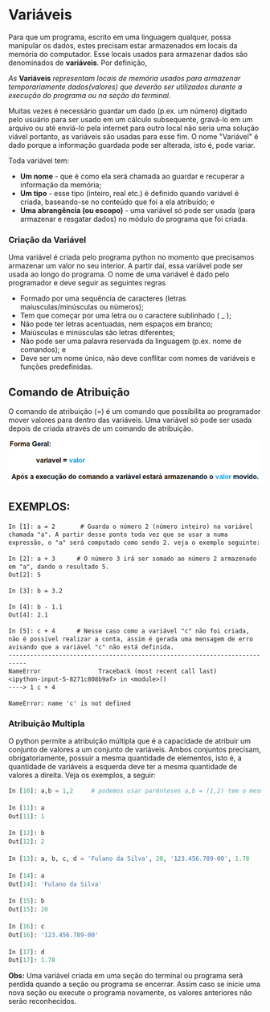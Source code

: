 # Variáveis

Para que um programa, escrito em uma linguagem qualquer, possa manipular os dados, estes precisam estar armazenados em locais da memória do computador. Esse locais usados para armazenar dados são denominados de **variáveis**. Por definição,

*As* **Variáveis** *representam locais de memória usados para armazenar temporariamente dados(valores) que deverão ser utilizados durante a execução do programa ou na seção do terminal.*

Muitas vezes é necessário guardar um dado (p.ex. um número) digitado pelo usuário para ser usado em um cálculo subsequente, gravá-lo em um arquivo ou até enviá-lo pela internet para outro local não seria uma solução viável portanto, as variáveis são usadas para esse fim. O nome "Variável" é dado porque a informação guardada pode ser alterada, isto é, pode variar.

Toda variável tem:

+ <b>Um nome</b> - que é como ela será chamada ao guardar e recuperar a informação da memória;
+ <b>Um tipo</b> - esse tipo (inteiro, real etc.) é definido quando variável é criada, baseando-se no conteúdo que foi a ela atribuído; e
+ <b>Uma abrangência (ou escopo)</b> - uma variável só pode ser usada (para armazenar e resgatar dados) no módulo do programa que foi criada.


### <b>Criação da Variável</b>
Uma variável é criada pelo programa python no momento que precisamos armazenar um valor no seu interior. A partir daí, essa variável pode ser usada ao longo do programa.
O nome de uma variável é dado pelo programador e deve seguir as seguintes regras
+ Formado por uma sequência de caracteres (letras maiusculas/minúsculas ou números);
+ Tem que começar por uma letra ou o caractere sublinhado ( _ );
+ Não pode ter letras acentuadas, nem espaços em branco;
+ Maiúsculas e minúsculas são letras diferentes;
+ Não pode ser uma palavra reservada da linguagem (p.ex. nome de comandos); e
+ Deve ser um nome único, não deve conflitar com nomes de variáveis e funções predefinidas.

## Comando de Atribuição
O comando de atribuição (=) é um comando que possibilita ao programador mover valores para dentro das variáveis. Uma variável só pode ser usada depois de criada através de um comando de
atribuição. 
 
![funcao](/imagens/variavel.png)
## EXEMPLOS:
```
In [1]: a = 2       # Guarda o número 2 (número inteiro) na variável chamada "a". A partir desse ponto toda vez que se usar a numa expressão, o "a" será computado como sendo 2. veja o exemplo seguinte:

In [2]: a + 3      # O número 3 irá ser somado ao número 2 armazenado em "a", dando o resultado 5.
Out[2]: 5

In [3]: b = 3.2
     
In [4]: b - 1.1
Out[4]: 2.1

In [5]: c + 4      # Nesse caso como a variável "c" não foi criada, não é possível realizar a conta, assim é gerada uma mensagem de erro avisando que a variável "c" não está definida. 
---------------------------------------------------------------------------
NameError                Traceback (most recent call last)
<ipython-input-5-8271c808b9af> in <module>()
----> 1 c + 4

NameError: name 'c' is not defined
```
### <b>Atribuição Multipla</b>
O python permite a atribuição múltipla que é a capacidade de atribuir um conjunto de valores a um conjunto de variáveis. Ambos conjuntos precisam, obrigatoriamente, possuir a mesma quantidade de elementos, isto é, a quantidade de variáveis a esquerda deve ter a mesma quantidade de valores a direita. Veja os exemplos, a seguir:
``` python
In [10]: a,b = 1,2     # podemos usar parênteses a,b = (1,2) tem o mesmo efeito

In [11]: a
Out[11]: 1

In [12]: b
Out[12]: 2

In [13]: a, b, c, d = 'Fulano da Silva', 20, '123.456.789-00', 1.78

In [14]: a
Out[14]: 'Fulano da Silva'

In [15]: b
Out[15]: 20

In [16]: c
Out[16]: '123.456.789-00'

In [17]: d
Out[17]: 1.78

```

**Obs:** Uma variável criada em uma seção do terminal ou programa será perdida quando a seção ou programa se encerrar. 
Assim caso se inicie uma nova seção ou execute o programa novamente, os valores anteriores não serão reconhecidos.

